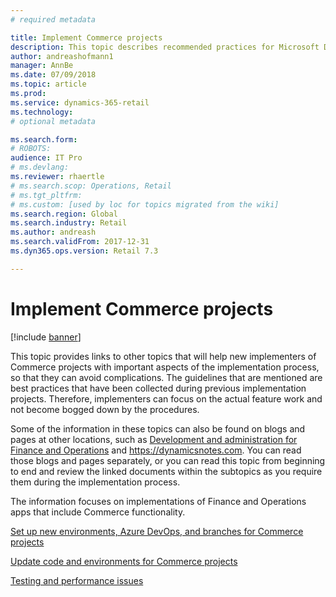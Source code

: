 ```yaml
---
# required metadata

title: Implement Commerce projects
description: This topic describes recommended practices for Microsoft Dynamics 365 Commerce implementation projects.
author: andreashofmann1
manager: AnnBe
ms.date: 07/09/2018
ms.topic: article
ms.prod: 
ms.service: dynamics-365-retail
ms.technology: 
# optional metadata

ms.search.form: 
# ROBOTS: 
audience: IT Pro
# ms.devlang: 
ms.reviewer: rhaertle
# ms.search.scop: Operations, Retail
# ms.tgt_pltfrm: 
# ms.custom: [used by loc for topics migrated from the wiki]
ms.search.region: Global
ms.search.industry: Retail
ms.author: andreash
ms.search.validFrom: 2017-12-31
ms.dyn365.ops.version: Retail 7.3

---
```



# Implement Commerce projects

[!include [banner](../../includes/banner.md)]

This topic provides links to other topics that will help new implementers of Commerce projects with important aspects of the implementation process, so that they can avoid complications. The guidelines that are mentioned are best practices that have been collected during previous implementation projects. Therefore, implementers can focus on the actual feature work and not become bogged down by the procedures.

Some of the information in these topics can also be found on blogs and pages at other locations, such as [Development and administration for Finance and Operations](../../dev-itpro/index.md) and <https://dynamicsnotes.com>. You can read those blogs and pages separately, or you can read this topic from beginning to end and review the linked documents within the subtopics as you require them during the implementation process.

The information focuses on implementations of Finance and Operations apps that include Commerce functionality.

[Set up new environments, Azure DevOps, and branches for Commerce projects](./new-environments-visual-studio-teams-branch-retail-projects.md)

[Update code and environments for Commerce projects](./updating-environments.md)

[Testing and performance issues](./retail-implementation-testing-performance.md)
